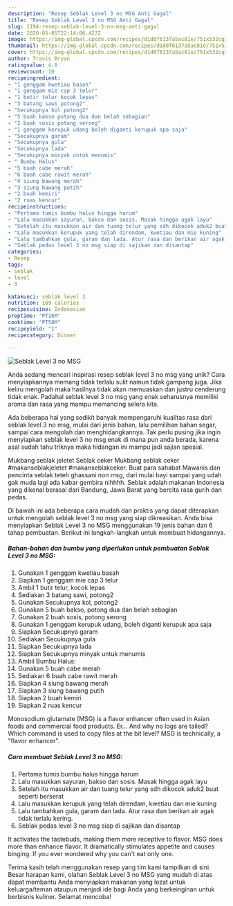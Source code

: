 ```yaml
---
description: "Resep Seblak Level 3 no MSG Anti Gagal"
title: "Resep Seblak Level 3 no MSG Anti Gagal"
slug: 1194-resep-seblak-level-3-no-msg-anti-gagal
date: 2020-05-05T22:14:06.427Z
image: https://img-global.cpcdn.com/recipes/d1d0f6137a5ac81e/751x532cq70/seblak-level-3-no-msg-foto-resep-utama.jpg
thumbnail: https://img-global.cpcdn.com/recipes/d1d0f6137a5ac81e/751x532cq70/seblak-level-3-no-msg-foto-resep-utama.jpg
cover: https://img-global.cpcdn.com/recipes/d1d0f6137a5ac81e/751x532cq70/seblak-level-3-no-msg-foto-resep-utama.jpg
author: Travis Bryan
ratingvalue: 4.8
reviewcount: 10
recipeingredient:
- "1 genggam kwetiau basah"
- "1 genggam mie cap 3 telur"
- "1 butir telur kocok lepas"
- "3 batang sawi potong2"
- "Secukupnya kol potong2"
- "5 buah bakso potong dua dan belah sebagian"
- "2 buah sosis potong serong"
- "1 genggam kerupuk udang boleh diganti kerupuk apa saja"
- "Secukupnya garam"
- "Secukupnya gula"
- "Secukupnya lada"
- "Secukupnya minyak untuk menumis"
- " Bumbu Halus"
- "5 buah cabe merah"
- "6 buah cabe rawit merah"
- "4 siung bawang merah"
- "3 siung bawang putih"
- "2 buah kemiri"
- "2 ruas kencur"
recipeinstructions:
- "Pertama tumis bumbu halus hingga harum"
- "Lalu masukkan sayuran, bakso dan sosis. Masak hingga agak layu"
- "Setelah itu masukkan air dan tuang telur yang sdh dikocok aduk2 buat seperti berserat"
- "Lalu masukkan kerupuk yang telah direndam, kwetiau dan mie kuning"
- "Lalu tambahkan gula, garam dan lada. Atur rasa dan berikan air agak tidak terlalu kering."
- "Seblak pedas level 3 no msg siap di sajikan dan disantap"
categories:
- Resep
tags:
- seblak
- level
- 3

katakunci: seblak level 3 
nutrition: 169 calories
recipecuisine: Indonesian
preptime: "PT16M"
cooktime: "PT58M"
recipeyield: "1"
recipecategory: Dinner

---
```



![Seblak Level 3 no MSG](https://img-global.cpcdn.com/recipes/d1d0f6137a5ac81e/751x532cq70/seblak-level-3-no-msg-foto-resep-utama.jpg)

Anda sedang mencari inspirasi resep seblak level 3 no msg yang unik? Cara menyiapkannya memang tidak terlalu sulit namun tidak gampang juga. Jika keliru mengolah maka hasilnya tidak akan memuaskan dan justru cenderung tidak enak. Padahal seblak level 3 no msg yang enak seharusnya memiliki aroma dan rasa yang mampu memancing selera kita.

Ada beberapa hal yang sedikit banyak mempengaruhi kualitas rasa dari seblak level 3 no msg, mulai dari jenis bahan, lalu pemilihan bahan segar, sampai cara mengolah dan menghidangkannya. Tak perlu pusing jika ingin menyiapkan seblak level 3 no msg enak di mana pun anda berada, karena asal sudah tahu triknya maka hidangan ini mampu jadi sajian spesial.

Mukbang seblak jeletet Seblak ceker Mukbang seblak ceker #makanseblakjeletet #makanseblakceker. Buat para sahabat Mawanis dan pencinta seblak teteh ghassani non msg, dari mulai bayi sampai yang udah gak muda lagi ada kabar gembira nihhhh. Seblak adalah makanan Indonesia yang dikenal berasal dari Bandung, Jawa Barat yang bercita rasa gurih dan pedas.


Di bawah ini ada beberapa cara mudah dan praktis yang dapat diterapkan untuk mengolah seblak level 3 no msg yang siap dikreasikan. Anda bisa menyiapkan Seblak Level 3 no MSG menggunakan 19 jenis bahan dan 6 tahap pembuatan. Berikut ini langkah-langkah untuk membuat hidangannya.

<!--inarticleads1-->

##### Bahan-bahan dan bumbu yang diperlukan untuk pembuatan Seblak Level 3 no MSG:

1. Gunakan 1 genggam kwetiau basah
1. Siapkan 1 genggam mie cap 3 telur
1. Ambil 1 butir telur, kocok lepas
1. Sediakan 3 batang sawi, potong2
1. Gunakan Secukupnya kol, potong2
1. Gunakan 5 buah bakso, potong dua dan belah sebagian
1. Gunakan 2 buah sosis, potong serong
1. Gunakan 1 genggam kerupuk udang, boleh diganti kerupuk apa saja
1. Siapkan Secukupnya garam
1. Sediakan Secukupnya gula
1. Siapkan Secukupnya lada
1. Siapkan Secukupnya minyak untuk menumis
1. Ambil  Bumbu Halus:
1. Gunakan 5 buah cabe merah
1. Sediakan 6 buah cabe rawit merah
1. Siapkan 4 siung bawang merah
1. Siapkan 3 siung bawang putih
1. Siapkan 2 buah kemiri
1. Siapkan 2 ruas kencur


Monosodium glutamate (MSG) is a flavor enhancer often used in Asian foods and commercial food products. Er… And why no logs are tailed? Which command is used to copy files at the bit level? MSG is technically, a &#34;flavor enhancer&#34;. 

<!--inarticleads2-->

##### Cara membuat Seblak Level 3 no MSG:

1. Pertama tumis bumbu halus hingga harum
1. Lalu masukkan sayuran, bakso dan sosis. Masak hingga agak layu
1. Setelah itu masukkan air dan tuang telur yang sdh dikocok aduk2 buat seperti berserat
1. Lalu masukkan kerupuk yang telah direndam, kwetiau dan mie kuning
1. Lalu tambahkan gula, garam dan lada. Atur rasa dan berikan air agak tidak terlalu kering.
1. Seblak pedas level 3 no msg siap di sajikan dan disantap


It activates the tastebuds, making them more receptive to flavor. MSG does more than enhance flavor. It dramatically stimulates appetite and causes binging. If you ever wondered why you can&#39;t eat only one. 

Terima kasih telah menggunakan resep yang tim kami tampilkan di sini. Besar harapan kami, olahan Seblak Level 3 no MSG yang mudah di atas dapat membantu Anda menyiapkan makanan yang lezat untuk keluarga/teman ataupun menjadi ide bagi Anda yang berkeinginan untuk berbisnis kuliner. Selamat mencoba!
